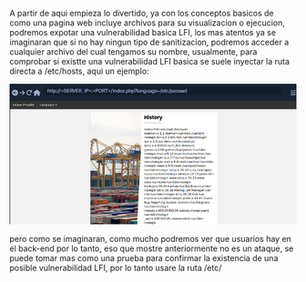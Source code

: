 A partir de aqui empieza lo divertido, ya con los conceptos basicos de como una pagina web incluye archivos para su visualizacion o ejecucion, podremos expotar una vulnerabilidad basica LFI, los mas atentos ya se imaginaran que si no hay ningun tipo de sanitizacion, podremos acceder a cualquier archivo del cual tengamos su nombre, usualmente, para comprobar si existte una vulnerabilidad LFI basica se suele inyectar la ruta directa a /etc/hosts, aqui un ejemplo:

<img src="/Z-Imagenes/LFI2.png" />

pero como se imaginaran, como mucho podremos ver que usuarios hay en el back-end por lo tanto, eso que mostre anteriormente no es un ataque, se puede tomar mas como una prueba para confirmar la existencia de una posible vulnerabilidad LFI, por lo tanto usare la ruta /etc/